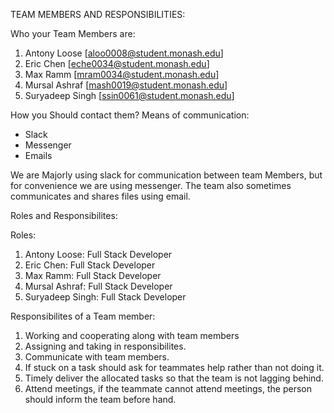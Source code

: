 TEAM MEMBERS AND RESPONSIBILITIES:

Who your Team Members are:
1. Antony Loose     [aloo0008@student.monash.edu] 
2. Eric Chen        [eche0034@student.monash.edu]
3. Max Ramm         [mram0034@student.monash.edu]
4. Mursal Ashraf    [mash0019@student.monash.edu]
5. Suryadeep Singh  [ssin0061@student.monash.edu]

How you Should contact them?
Means of communication:
- Slack
- Messenger
- Emails

We are Majorly using slack for communication between team Members, but for convenience we are using messenger. The team also sometimes communicates and shares files using email.

Roles and Responsibilites:

Roles:
1. Antony Loose: Full Stack Developer 
2. Eric Chen: Full Stack Developer  
3. Max Ramm: Full Stack Developer 
4. Mursal Ashraf: Full Stack Developer 
5. Suryadeep Singh: Full Stack Developer 

Responsibilites of a Team member:
1. Working and cooperating along with team members
2. Assigning and taking in responsibilites.
3. Communicate with team members.
4. If stuck on a task should ask for teammates help rather than not 
doing it.
5. Timely deliver the allocated tasks so that the team is not lagging behind.
6. Attend meetings, if the teammate cannot attend meetings, the person should inform the team before hand.


